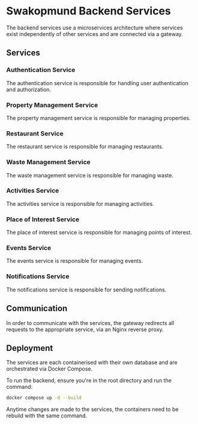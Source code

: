 # Swakopmund Backend Services

The backend services use a microservices architecture where services exist independently of other services and are connected via a gateway.

## Services

### Authentication Service

The authentication service is responsible for handling user authentication and authorization.

### Property Management Service

The property management service is responsible for managing properties.

### Restaurant Service

The restaurant service is responsible for managing restaurants.

### Waste Management Service

The waste management service is responsible for managing waste.

### Activities Service

The activities service is responsible for managing activities.

### Place of Interest Service

The place of interest service is responsible for managing points of interest.

### Events Service

The events service is responsible for managing events.

### Notifications Service

The notifications service is responsible for sending notifications.

## Communication

In order to communicate with the services, the gateway redirects all requests to the appropriate service, via an Nginx reverse proxy.

## Deployment

The services are each containerised with their own database and are orchestrated via Docker Compose.

To run the backend, ensure you're in the root directory and run the command:
```bash
docker compose up -d --build
```

Anytime changes are made to the services, the containers need to be rebuild with the same command.
